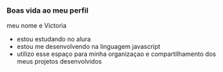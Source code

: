 ### Boas vida ao meu perfil 

meu nome e Victoria

- estou estudando no alura 
- estou me desenvolvendo na linguagem javascript
- utilizo esse espaço para minha organizaçao e compartilhamento dos meus projetos desenvolvidos
